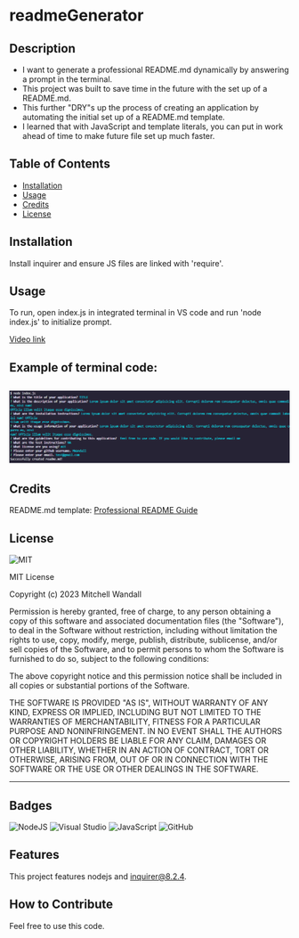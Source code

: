 # readmeGenerator


## Description

- I want to generate a professional README.md dynamically by answering a prompt in the terminal.
- This project was built to save time in the future with the set up of a README.md.
- This further "DRY"s up the process of creating an application by automating the initial set up of a README.md template.
- I learned that with JavaScript and template literals, you can put in work ahead of time to make future file set up much faster.

## Table of Contents 


- [Installation](#installation)
- [Usage](#usage)
- [Credits](#credits)
- [License](#license)

## Installation

Install inquirer and ensure JS files are linked with 'require'.

## Usage

<!-- Provide instructions and examples for use. Include screenshots as needed. -->

To run, open index.js in integrated terminal in VS code and run 'node index.js' to initialize prompt.

[Video link](https://drive.google.com/file/d/1Cd3S7E7a8IKgk051jQCkznvH-SEw4af2/view)

Example of terminal code:
---
![terminal screenshot](<img/Screenshot 2023-10-13 174645.png>)
---

## Credits

README.md template: [Professional README Guide](https://coding-boot-camp.github.io/full-stack/github/professional-readme-guide)

## License

![MIT](https://img.shields.io/badge/license-MIT-green)

MIT License

Copyright (c) 2023 Mitchell Wandall

Permission is hereby granted, free of charge, to any person obtaining a copy
of this software and associated documentation files (the "Software"), to deal
in the Software without restriction, including without limitation the rights
to use, copy, modify, merge, publish, distribute, sublicense, and/or sell
copies of the Software, and to permit persons to whom the Software is
furnished to do so, subject to the following conditions:

The above copyright notice and this permission notice shall be included in all
copies or substantial portions of the Software.

THE SOFTWARE IS PROVIDED "AS IS", WITHOUT WARRANTY OF ANY KIND, EXPRESS OR
IMPLIED, INCLUDING BUT NOT LIMITED TO THE WARRANTIES OF MERCHANTABILITY,
FITNESS FOR A PARTICULAR PURPOSE AND NONINFRINGEMENT. IN NO EVENT SHALL THE
AUTHORS OR COPYRIGHT HOLDERS BE LIABLE FOR ANY CLAIM, DAMAGES OR OTHER
LIABILITY, WHETHER IN AN ACTION OF CONTRACT, TORT OR OTHERWISE, ARISING FROM,
OUT OF OR IN CONNECTION WITH THE SOFTWARE OR THE USE OR OTHER DEALINGS IN THE
SOFTWARE.


---


## Badges

![NodeJS](https://img.shields.io/badge/node.js-6DA55F?style=for-the-badge&logo=node.js&logoColor=white)
![Visual Studio](https://img.shields.io/badge/Visual%20Studio-5C2D91.svg?style=for-the-badge&logo=visual-studio&logoColor=white)
![JavaScript](https://img.shields.io/badge/javascript-%23323330.svg?style=for-the-badge&logo=javascript&logoColor=%23F7DF1E)
![GitHub](https://img.shields.io/badge/github-%23121011.svg?style=for-the-badge&logo=github&logoColor=white)


## Features

This project features nodejs and inquirer@8.2.4. 

## How to Contribute

Feel free to use this code.

